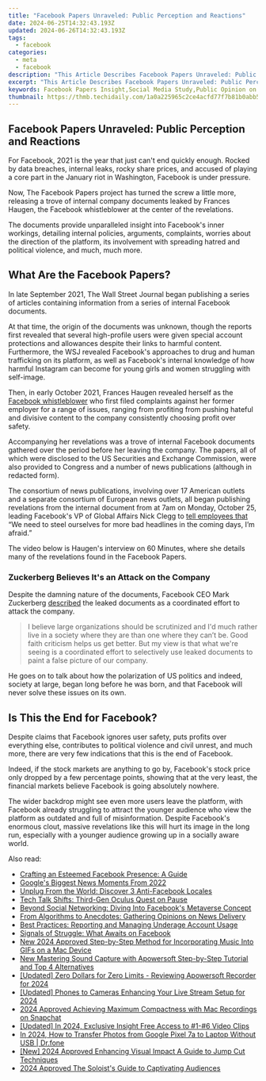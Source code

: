 ```yaml
---
title: "Facebook Papers Unraveled: Public Perception and Reactions"
date: 2024-06-25T14:32:43.193Z
updated: 2024-06-26T14:32:43.193Z
tags:
  - facebook
categories:
  - meta
  - facebook
description: "This Article Describes Facebook Papers Unraveled: Public Perception and Reactions"
excerpt: "This Article Describes Facebook Papers Unraveled: Public Perception and Reactions"
keywords: Facebook Papers Insight,Social Media Study,Public Opinion on FB Papers,Researching Facebook Impact,Messenger Privacy Concerns,WhatsApp Data Analysis,Online Platform Trust Issues
thumbnail: https://thmb.techidaily.com/1a0a225965c2ce4acfd77f7b81b0abb5e4b211b4f6a739d5a50d45eaa5fd443d.jpg
---
```


## Facebook Papers Unraveled: Public Perception and Reactions

 For Facebook, 2021 is the year that just can't end quickly enough. Rocked by data breaches, internal leaks, rocky share prices, and accused of playing a core part in the January riot in Washington, Facebook is under pressure.

 Now, The Facebook Papers project has turned the screw a little more, releasing a trove of internal company documents leaked by Frances Haugen, the Facebook whistleblower at the center of the revelations.

 The documents provide unparalleled insight into Facebook's inner workings, detailing internal policies, arguments, complaints, worries about the direction of the platform, its involvement with spreading hatred and political violence, and much, much more.

## What Are the Facebook Papers?

 In late September 2021, The Wall Street Journal began publishing a series of articles containing information from a series of internal Facebook documents.

 At that time, the origin of the documents was unknown, though the reports first revealed that several high-profile users were given special account protections and allowances despite their links to harmful content. Furthermore, the WSJ revealed Facebook's approaches to drug and human trafficking on its platform, as well as Facebook's internal knowledge of how harmful Instagram can become for young girls and women struggling with self-image.

 Then, in early October 2021, Frances Haugen revealed herself as the [Facebook whistleblower](https://www.makeuseof.com/who-is-facebook-whistleblower-60-minutes-interview-claims/) who first filed complaints against her former employer for a range of issues, ranging from profiting from pushing hateful and divisive content to the company consistently choosing profit over safety.

 Accompanying her revelations was a trove of internal Facebook documents gathered over the period before her leaving the company. The papers, all of which were disclosed to the US Securities and Exchange Commission, were also provided to Congress and a number of news publications (although in redacted form).

 The consortium of news publications, involving over 17 American outlets and a separate consortium of European news outlets, all began publishing revelations from the internal document from at 7am on Monday, October 25, leading Facebook's VP of Global Affairs Nick Clegg to [tell employees that](https://www.makeuseof.com/facebook-is-expecting-more-bad-headlines/) “We need to steel ourselves for more bad headlines in the coming days, I’m afraid.”

 The video below is Haugen's interview on 60 Minutes, where she details many of the revelations found in the Facebook Papers.

### Zuckerberg Believes It's an Attack on the Company

 Despite the damning nature of the documents, Facebook CEO Mark Zuckerberg [described](https://s21.q4cdn.com/399680738/files/doc%5Ffinancials/2021/q3/FB-Q3-2021-Earnings-Call-Transcript.pdf) the leaked documents as a coordinated effort to attack the company.

> I believe large organizations should be scrutinized and I'd much rather live in a society where they are than one where they can’t be. Good faith criticism helps us get better. But my view is that what we're seeing is a coordinated effort to selectively use leaked documents to paint a false picture of our company.

 He goes on to talk about how the polarization of US politics and indeed, society at large, began long before he was born, and that Facebook will never solve these issues on its own.

## Is This the End for Facebook?

 Despite claims that Facebook ignores user safety, puts profits over everything else, contributes to political violence and civil unrest, and much more, there are very few indications that this is the end of Facebook.

 Indeed, if the stock markets are anything to go by, Facebook's stock price only dropped by a few percentage points, showing that at the very least, the financial markets believe Facebook is going absolutely nowhere.

 The wider backdrop might see even more users leave the platform, with Facebook already struggling to attract the younger audience who view the platform as outdated and full of misinformation. Despite Facebook's enormous clout, massive revelations like this will hurt its image in the long run, especially with a younger audience growing up in a socially aware world.


<ins class="adsbygoogle"
     style="display:block"
     data-ad-format="autorelaxed"
     data-ad-client="ca-pub-7571918770474297"
     data-ad-slot="1223367746"></ins>



<ins class="adsbygoogle"
     style="display:block"
     data-ad-client="ca-pub-7571918770474297"
     data-ad-slot="8358498916"
     data-ad-format="auto"
     data-full-width-responsive="true"></ins>

<span class="atpl-alsoreadstyle">Also read:</span>
<div><ul>
<li><a href="https://facebook.techidaily.com/crafting-an-esteemed-facebook-presence-a-guide/"><u>Crafting an Esteemed Facebook Presence: A Guide</u></a></li>
<li><a href="https://facebook.techidaily.com/googles-biggest-news-moments-from-2022/"><u>Google's Biggest News Moments From 2022</u></a></li>
<li><a href="https://facebook.techidaily.com/unplug-from-the-world-discover-3-anti-facebook-locales/"><u>Unplug From the World: Discover 3 Anti-Facebook Locales</u></a></li>
<li><a href="https://facebook.techidaily.com/tech-talk-shifts-third-gen-oculus-quest-on-pause/"><u>Tech Talk Shifts: Third-Gen Oculus Quest on Pause</u></a></li>
<li><a href="https://facebook.techidaily.com/beyond-social-networking-diving-into-facebooks-metaverse-concept/"><u>Beyond Social Networking: Diving Into Facebook's Metaverse Concept</u></a></li>
<li><a href="https://facebook.techidaily.com/from-algorithms-to-anecdotes-gathering-opinions-on-news-delivery/"><u>From Algorithms to Anecdotes: Gathering Opinions on News Delivery</u></a></li>
<li><a href="https://facebook.techidaily.com/best-practices-reporting-and-managing-underage-account-usage/"><u>Best Practices: Reporting and Managing Underage Account Usage</u></a></li>
<li><a href="https://facebook.techidaily.com/signals-of-struggle-what-awaits-on-facebook/"><u>Signals of Struggle: What Awaits on Facebook</u></a></li>
<li><a href="https://audio-editing.techidaily.com/new-2024-approved-step-by-step-method-for-incorporating-music-into-gifs-on-a-mac-device/"><u>New 2024 Approved Step-by-Step Method for Incorporating Music Into GIFs on a Mac Device</u></a></li>
<li><a href="https://audio-shaping.techidaily.com/new-mastering-sound-capture-with-apowersoft-step-by-step-tutorial-and-top-4-alternatives/"><u>New Mastering Sound Capture with Apowersoft Step-by-Step Tutorial and Top 4 Alternatives</u></a></li>
<li><a href="https://screen-activity-recording.techidaily.com/updated-zero-dollars-for-zero-limits-reviewing-apowersoft-recorder-for-2024/"><u>[Updated] Zero Dollars for Zero Limits - Reviewing Apowersoft Recorder for 2024</u></a></li>
<li><a href="https://desktop-recording.techidaily.com/updated-phones-to-cameras-enhancing-your-live-stream-setup-for-2024/"><u>[Updated] Phones to Cameras  Enhancing Your Live Stream Setup for 2024</u></a></li>
<li><a href="https://snapchat-videos.techidaily.com/2024-approved-achieving-maximum-compactness-with-mac-recordings-on-snapchat/"><u>2024 Approved  Achieving Maximum Compactness with Mac Recordings on Snapchat</u></a></li>
<li><a href="https://facebook-video-footage.techidaily.com/updated-in-2024-exclusive-insight-free-access-to-1-6-video-clips/"><u>[Updated] In 2024, Exclusive Insight  Free Access to #1-#6 Video Clips</u></a></li>
<li><a href="https://android-transfer.techidaily.com/in-2024-how-to-transfer-photos-from-google-pixel-7a-to-laptop-without-usb-drfone-by-drfone-transfer-from-android-transfer-from-android/"><u>In 2024, How to Transfer Photos from Google Pixel 7a to Laptop Without USB | Dr.fone</u></a></li>
<li><a href="https://facebook-video-share.techidaily.com/new-2024-approved-enhancing-visual-impact-a-guide-to-jump-cut-techniques/"><u>[New] 2024 Approved  Enhancing Visual Impact  A Guide to Jump Cut Techniques</u></a></li>
<li><a href="https://some-approaches.techidaily.com/2024-approved-the-soloists-guide-to-captivating-audiences/"><u>2024 Approved  The Soloist's Guide to Captivating Audiences</u></a></li>
</ul></div>
